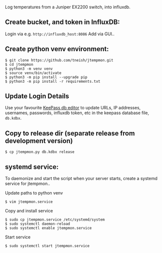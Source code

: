 Log temperatures from a Juniper EX2200 switch, into influxdb.

Create bucket, and token in InfluxDB:
-------------------------------------
Login via e.g. `http://influxdb_host:8086`
Add via GUI..

Create python venv environment:
-------------------------------
```
$ git clone https://github.com/tneish/jtempmon.git
$ cd jtempmon
$ python3 -m venv venv
$ source venv/bin/activate
$ python3 -m pip install --upgrade pip
$ python3 -m pip install -r requirements.txt
```

Update Login Details
--------------------
Use your favourite [KeePass db editor](https://keepass.info) to update URLs, IP addresses, usernames, passwords, influxdb token, etc in the keepass database file, `db.kdbx`.

Copy to release dir (separate release from development version)
---------------------------------------------------------------
```
$ cp jtempmon.py db.kdbx release
```

systemd service:
------------------
To daemonize and start the script when your server starts, create a systemd service for jtempmon..

Update paths to python venv
```
$ vim jtempmon.service 
```

Copy and install service
```
$ sudo cp jtempmon.service /etc/systemd/system
$ sudo systemctl daemon-reload
$ sudo systemctl enable jtempmon.service 
```

Start service
```
$ sudo systemctl start jtempmon.service
```

